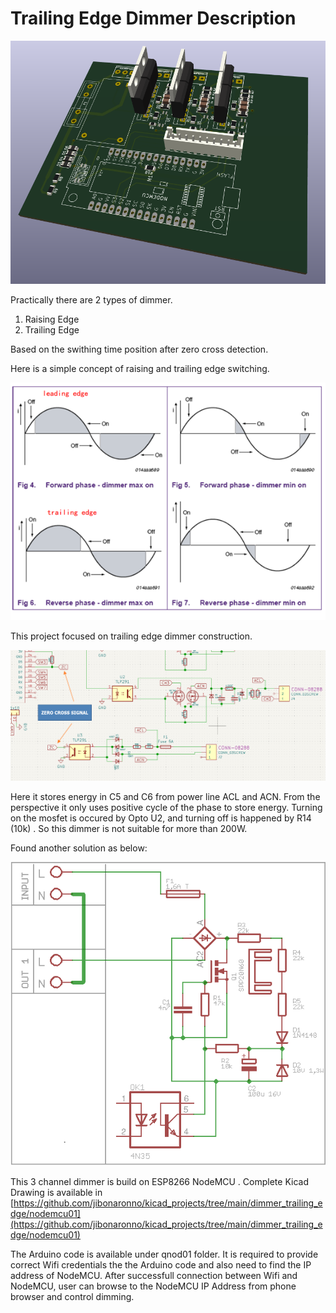 # Trailing Edge Dimmer Description

![image.png](image.png)

Practically there are 2 types of dimmer. 

1. Raising Edge
2. Trailing Edge

Based on the swithing time position after zero cross detection. 

Here is a simple concept of raising and trailing edge switching.

![image.png](image%201.png)

This project focused on trailing edge dimmer construction. 

![image.png](image%202.png)

Here it stores energy in C5 and C6 from power line ACL and ACN. From the perspective it only uses positive cycle of the phase to store energy. Turning on the mosfet is occured by Opto U2, and turning off is happened by R14 (10k) . So this dimmer is not suitable for more than 200W. 

Found another solution as below:

![image.png](image%203.png)

This 3 channel dimmer is build on ESP8266 NodeMCU . Complete Kicad Drawing is available in [https://github.com/jibonaronno/kicad_projects/tree/main/dimmer_trailing_edge/nodemcu01](https://github.com/jibonaronno/kicad_projects/tree/main/dimmer_trailing_edge/nodemcu01)

The Arduino code is available under qnod01 folder. It is required to provide correct Wifi credentials the the Arduino code and also need to find the IP address of NodeMCU. After successfull connection between Wifi and NodeMCU, user can browse to the NodeMCU IP Address from phone browser and control dimming.
